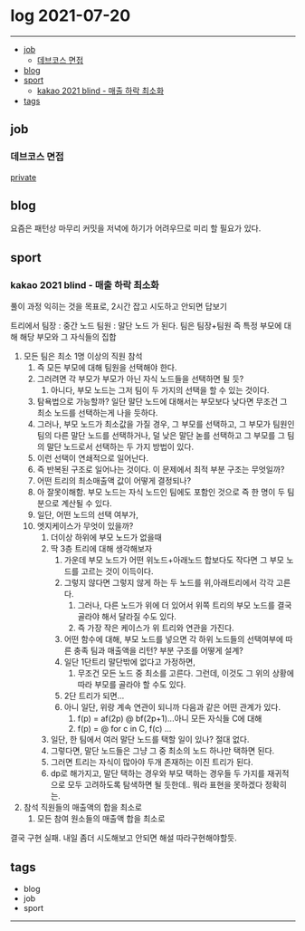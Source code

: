 # log 2021-07-20

--------------------------

- [job](#job)
  - [데브코스 면접](#데브코스-면접)
- [blog](#blog)
- [sport](#sport)
  - [kakao 2021 blind - 매출 하락 최소화](#kakao-2021-blind---매출-하락-최소화)
- [tags](#tags)


## job
### 데브코스 면접

[private](./2021-07-20-p)

## blog

요즘은 패턴상 마무리 커밋을 저녁에 하기가 어려우므로 미리 할 필요가 있다.
## sport

### kakao 2021 blind - 매출 하락 최소화

풀이 과정 익히는 것을 목표로, 2시간 잡고 시도하고 안되면 답보기

트리에서 팀장 : 중간 노드
팀원 : 말단 노드 가 된다.
팀은 팀장+팀원 즉 특정 부모에 대해 해당 부모와 그 자식들의 집합

1. 모든 팀은 최소 1명 이상의 직원 참석
   1. 즉 모든 부모에 대해 팀원을 선택해야 한다.
   2. 그러려면 각 부모가 부모가 아닌 자식 노드들을 선택하면 될 듯?
      1. 아니다, 부모 노드는 그저 팀이 두 가지의 선택을 할 수 있는 것이다.
   3. 탐욕법으로 가능할까? 일단 말단 노드에 대해서는 부모보다 낮다면 무조건 그 최소 노드를 선택하는게 나을 듯하다.
   4. 그러나, 부모 노드가 최소값을 가질 경우, 그 부모를 선택하고, 그 부모가 팀원인 팀의 다른 말단 노드를 선택하거나, 덜 낮은 말단 녿를 선택하고 그 부모를 그 팀의 말단 노드로서 선택하는 두 가지 방법이 있다.
   5. 이런 선택이 연쇄적으로 일어난다.
   6. 즉 반복된 구조로 일어나는 것이다. 이 문제에서 최적 부분 구조는 무엇일까?
   7. 어떤 트리의 최소매출액 값이 어떻게 결정되나?
   8. 아 잘못이해함. 부모 노드는 자식 노드인 팀에도 포함인 것으로 즉 한 명이 두 팀분으로 계산될 수 있다.
   9. 일단, 어떤 노드의 선택 여부가, 
   10. 엣지케이스가 무엇이 있을까?
       1. 더이상 하위에 부모 노드가 없을때
       2. 딱 3층 트리에 대해 생각해보자
          1. 가운데 부모 노드가 어떤 위노드+아래노드 합보다도 작다면 그 부모 노드를 고르는 것이 이득이다.
          2. 그렇지 않다면 그렇지 않게 하는 두 노드를 위,아래트리에서 각각 고른다.
             1. 그러나, 다른 노드가 위에 더 있어서 위쪽 트리의 부모 노드를 결국 골라야 해서 달라질 수도 있다.
             2. 즉 가장 작은 케이스가 위 트리와 연관을 가진다.
          3. 어떤 함수에 대해, 부모 노드를 넣으면 각 하위 노드들의 선택여부에 따른 충족 팀과 매출액을 리턴? 부분 구조를 어떻게 설계?
          4. 일단 1단트리 말단밖에 없다고 가정하면, 
             1. 무조건 모든 노드 중 최소를 고른다. 그런데, 이것도 그 위의 상황에 따라 부모를 골라야 할 수도 있다. 
          5. 2단 트리가 되면...
          6. 아니 일단, 위랑 계속 연관이 되니까 다음과 같은 어떤 관계가 있다.
             1. f(p) = af(2p) @ bf(2p+1)...아니 모든 자식들 C에 대해
             2. f(p) = @ for c in C, f(c) ...
       3. 일단, 한 팀에서 여러 말단 노드를 택할 일이 있나? 절대 없다.
       4. 그렇다면, 말단 노드들은 그냥 그 중 최소의 노드 하나만 택하면 된다.
       5. 그러면 트리는 자식이 많아야 두개 존재하는 이진 트리가 된다.
       6. dp로 해가지고, 말단 택하는 경우와 부모 택하는 경우들 두 가지를 재귀적으로 모두 고려하도록 탐색하면 될 듯한데.. 뭐라 표현을 못하겠다 정확히는. 
2. 참석 직원들의 매출액의 합을 최소로
   1. 모든 참여 원소들의 매출액 합을 최소로

결국 구현 실패. 내일 좀더 시도해보고 안되면 해설 따라구현해야할듯.



## tags
- blog
- job
- sport

--------------------------

